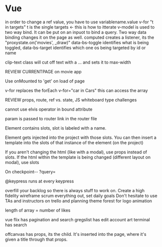 # Vue
in order to change a ref value, you have to use variablename.value
v-for "t in targets" t is the single targets <- this is how to itterate
v-model is used to two way bind. It can be put on an inpuot to bind a query. Two way data binding changes it on the page as well.
computed creates a listener, its the "proxystate.on('movies', _draw)"
data-bs-toggle identifies what is being toggled, data-bs-target identifies which one os being targeted by id or name

clip-text class will cut off text with a ... and sets it to max-width

REVIEW CURRENTPAGE on movie app

Use onMounted to 'get' on load of page

v-for replaces the forEach
v-for="car in Cars" this can access the array 

REVIEW props, route, ref vs. state, JS whiteboard type challenges

cannot use elvis operator in bound attribute

param is passed to router link in the router file

Element contains slots, slot is labeled with a name.

Element gets injected into the project with those slots. You can then insert a template into the slots of that instance of the element (on the project)

If you aren't changing the html (like with a modal), use props instead of slots. If the html within the template is being changed (different layout on modal), use slots

On checkpoint-- ?query=

@keypress runs at every keypress

overfill your backlog so there is always stuff to work on.
Create a high fidelity wireframe
scrum everything out, set daily goals
Don't hesitate to use TAs and instructors on trello and planning
theme forest for logo animation

length of array = number of likes

vue flix has pagination and search
gregslist has edit account
art terminal has search

offcanvas has props, its the child. It's inserted into the page, where it's given a title through that props. 
